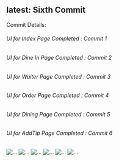 <h2>latest: Sixth Commit</h2>
<p>Commit Details:</p>
<h6>UI for Index Page Completed : Commit 1</h6>
<h6>UI for Dine In Page Completed : Commit 2</h6>
<h6>UI for Waiter Page Completed : Commit 3</h6>
<h6>UI for Order Page Completed : Commit 4</h6>
<h6>UI for Dining Page Completed : Commit 5</h6>
<h6>UI for AddTip Page Completed : Commit 6</h6>
<img src="./git-images/index.png" alt="...">
<img src="./git-images/dinein.png" alt="...">
<img src="./git-images/waiter.png" alt="...">
<img src="./git-images/order.png" alt="...">
<img src="./git-images/dining.png" alt="...">
<img src="./git-images/tip.png" alt="...">